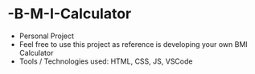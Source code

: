 # -B-M-I-Calculator

- Personal Project
- Feel free to use this project as reference is developing your own BMI Calculator 
- Tools / Technologies used: HTML, CSS, JS, VSCode

